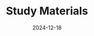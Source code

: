 ---
title: "Study Materials"
weight: 1
draft: false
description: "Collection of works one will ever need for mathematics"
blog_tags: ["personal"]
showAuthor: true
date: 2024-12-18
---